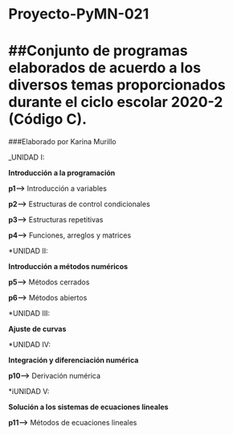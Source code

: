 # Proyecto-PyMN-021
##Conjunto de programas elaborados de acuerdo a los diversos temas proporcionados durante el ciclo escolar 2020-2 (Código C).
===========================================================================================================================
###Elaborado por Karina Murillo

_UNIDAD I:

**Introducción a la programación**

**p1-->** Introducción a variables

**p2-->** Estructuras de control condicionales

**p3-->** Estructuras repetitivas

**p4-->** Funciones, arreglos y matrices

*UNIDAD II:

**Introducción a métodos numéricos** 

**p5-->** Métodos cerrados

**p6-->** Métodos abiertos

*UNIDAD III:

**Ajuste de curvas**

*UNIDAD IV:

**Integración y diferenciación numérica**

**p10-->** Derivación numérica

*iUNIDAD V: 

**Solución a los sistemas de ecuaciones lineales**

**p11-->** Métodos de ecuaciones lineales





















